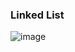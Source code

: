 ### Linked List
![image](https://github.com/Youth787/SSAFY_CS_Study/assets/90955152/7ff7775c-e299-4255-ab4d-f6cd6c2c8de0)
